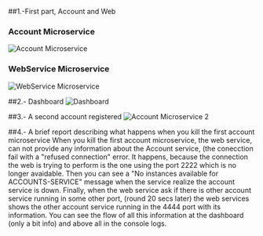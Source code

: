 ##1.-First part, Account and Web
### Account Microservice
![Account Microservice](https://raw.github.com/Shathe/Laboratory-6-microservices/master/accounts.jpg)
### WebService Microservice
![WebService Microservice ](https://raw.github.com/Shathe/Laboratory-6-microservices/master/web.jpg)

##2.- Dashboard
![Dashboard](https://raw.github.com/Shathe/Laboratory-6-microservices/master/dashboard.jpg)

##3.- A second account registered
![Account Microservice 2](https://github.com/Shathe/Laboratory-6-microservices/blob/master/dashboard.jpg?raw=true)

##4.- A brief report describing what happens when you kill the first account microservice
When you kill the first account microservice, the web service, can not provide any information about the Account service, (the conecction fail with a "refused connection" error. It happens, because the connection the web is trying to perform is the one using the port 2222 which is no longer avaidable.
Then you can see a "No instances available for ACCOUNTS-SERVICE" message when the service realize the account service is down. Finally, when the web service ask if there is other account service running in some other port, (round 20 secs later) the web services shows the other account service running in the 4444 port with its information. You can see the flow of all this information at the dashboard (only a bit info) and above all in the console logs.
